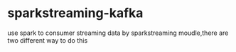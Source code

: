 # sparkstreaming-kafka
use spark to consumer streaming data by sparkstreaming moudle,there are two different way to do this
